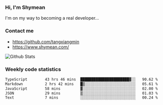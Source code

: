 ### Hi, I'm Shymean

I'm on my way to becoming a real developer...

### Contact me

- <https://github.com/tangxiangmin>
- <https://www.shymean.com/>

![Github Stats](https://github-readme-stats.vercel.app/api?username=tangxiangmin&show_icons=true&theme=dark)


###  Weekly code statistics

<!--START_SECTION:waka-->

```txt
TypeScript        43 hrs 46 mins  ██████████████████████▓░░   90.62 %
Markdown          2 hrs 42 mins   █▒░░░░░░░░░░░░░░░░░░░░░░░   05.61 %
JavaScript        58 mins         ▓░░░░░░░░░░░░░░░░░░░░░░░░   02.00 %
JSON              29 mins         ▒░░░░░░░░░░░░░░░░░░░░░░░░   01.03 %
Text              7 mins          ░░░░░░░░░░░░░░░░░░░░░░░░░   00.24 %
```

<!--END_SECTION:waka-->